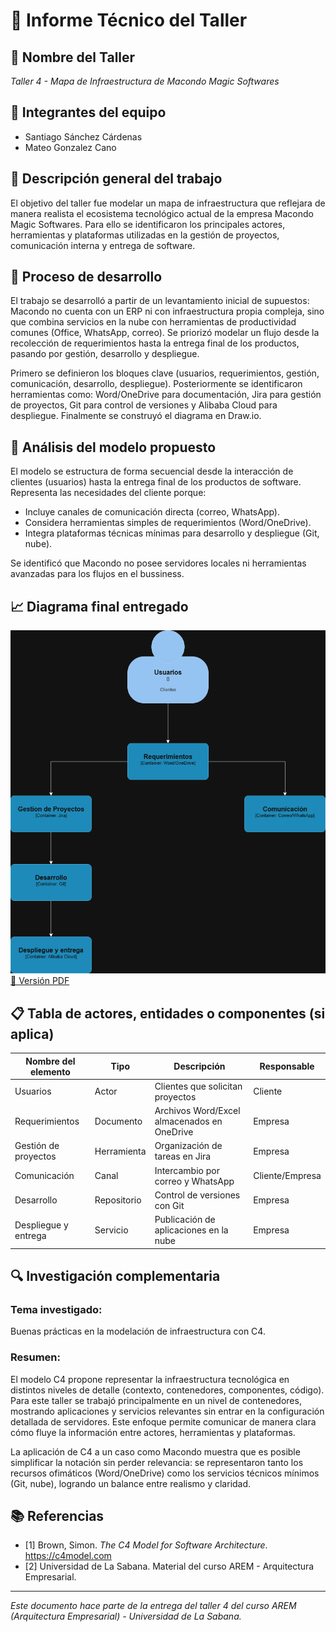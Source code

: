 # 📄 Informe Técnico del Taller

## 🔖 Nombre del Taller
_Taller 4 - Mapa de Infraestructura de Macondo Magic Softwares_

## 👥 Integrantes del equipo
- Santiago Sánchez Cárdenas
- Mateo Gonzalez Cano

## 🧠 Descripción general del trabajo
El objetivo del taller fue modelar un mapa de infraestructura que reflejara de manera realista el ecosistema tecnológico actual de la empresa Macondo Magic Softwares. Para ello se identificaron los principales actores, herramientas y plataformas utilizadas en la gestión de proyectos, comunicación interna y entrega de software.

## 🔧 Proceso de desarrollo
El trabajo se desarrolló a partir de un levantamiento inicial de supuestos: Macondo no cuenta con un ERP ni con infraestructura propia compleja, sino que combina servicios en la nube con herramientas de productividad comunes (Office, WhatsApp, correo). Se priorizó modelar un flujo desde la recolección de requerimientos hasta la entrega final de los productos, pasando por gestión, desarrollo y despliegue.

Primero se definieron los bloques clave (usuarios, requerimientos, gestión, comunicación, desarrollo, despliegue). Posteriormente se identificaron herramientas como: Word/OneDrive para documentación, Jira para gestión de proyectos, Git para control de versiones y Alibaba Cloud para despliegue. Finalmente se construyó el diagrama en Draw.io.

## 🧩 Análisis del modelo propuesto
El modelo se estructura de forma secuencial desde la interacción de clientes (usuarios) hasta la entrega final de los productos de software. Representa las necesidades del cliente porque:
- Incluye canales de comunicación directa (correo, WhatsApp).
- Considera herramientas simples de requerimientos (Word/OneDrive).
- Integra plataformas técnicas mínimas para desarrollo y despliegue (Git, nube).

Se identificó que Macondo no posee servidores locales ni herramientas avanzadas para los flujos en el bussiness.

## 📈 Diagrama final entregado
![Mapa de Infraestructura de Macondo](Mapa%20Infraestructura%20Macondo.drawio.png)
[📄 Versión PDF](./Mapa%20Infraestructura%20Macondo.drawio.pdf) 

## 📋 Tabla de actores, entidades o componentes (si aplica)

| Nombre del elemento  | Tipo        | Descripción                                    | Responsable |
|----------------------|-------------|------------------------------------------------|-------------|
| Usuarios             | Actor       | Clientes que solicitan proyectos               | Cliente |
| Requerimientos       | Documento   | Archivos Word/Excel almacenados en OneDrive    | Empresa |
| Gestión de proyectos | Herramienta | Organización de tareas en Jira                 | Empresa |
| Comunicación         | Canal       | Intercambio por correo y WhatsApp              | Cliente/Empresa |
| Desarrollo           | Repositorio | Control de versiones con Git                   | Empresa |
| Despliegue y entrega | Servicio    | Publicación de aplicaciones en la nube         | Empresa |

## 🔍 Investigación complementaria
### Tema investigado:
Buenas prácticas en la modelación de infraestructura con C4.

### Resumen:
El modelo C4 propone representar la infraestructura tecnológica en distintos niveles de detalle (contexto, contenedores, componentes, código). Para este taller se trabajó principalmente en un nivel de contenedores, mostrando aplicaciones y servicios relevantes sin entrar en la configuración detallada de servidores. Este enfoque permite comunicar de manera clara cómo fluye la información entre actores, herramientas y plataformas.

La aplicación de C4 a un caso como Macondo muestra que es posible simplificar la notación sin perder relevancia: se representaron tanto los recursos ofimáticos (Word/OneDrive) como los servicios técnicos mínimos (Git, nube), logrando un balance entre realismo y claridad.

## 📚 Referencias
- [1] Brown, Simon. *The C4 Model for Software Architecture*. https://c4model.com
- [2] Universidad de La Sabana. Material del curso AREM - Arquitectura Empresarial.

---

_Este documento hace parte de la entrega del taller 4 del curso AREM (Arquitectura Empresarial) - Universidad de La Sabana._
